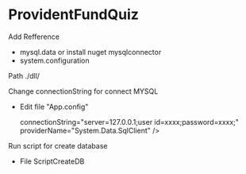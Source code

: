 # ProvidentFundQuiz

 Add Refference
 - mysql.data or install nuget mysqlconnector
 - system.configuration
 
 Path ./dll/

Change connectionString for connect MYSQL 
- Edit file "App.config"

    connectionString="server=127.0.0.1;user id=xxxx;password=xxxx;" providerName="System.Data.SqlClient" />

Run script for create database
- File ScriptCreateDB
